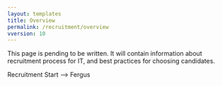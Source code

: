 ```yaml
---
layout: templates
title: Overview
permalink: /recruitment/overview
vversion: 10
---
```



This page is pending to be written. It will contain information about recruitment process for IT, and best practices for choosing candidates.

Recruitment Start --> Fergus



